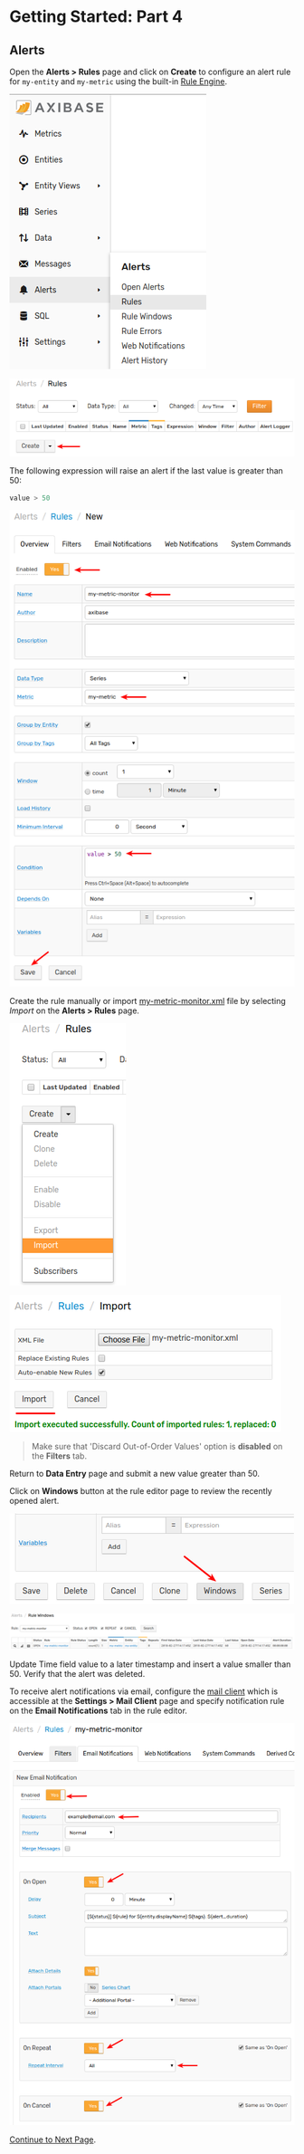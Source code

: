 # Getting Started: Part 4

## Alerts

Open the **Alerts > Rules** page and click on **Create** to configure an alert rule for `my-entity` and `my-metric` using the built-in [Rule Engine](../rule-engine).

![](./resources/getting-started-4_1.png)

![](./resources/getting-started-4_2.png)

The following expression will raise an alert if the last value is greater than 50:

```java
value > 50
```

![](./resources/getting-started-4_3.png)

Create the rule manually or import [my-metric-monitor.xml](https://github.com/axibase/atsd/blob/master/tutorials/resources/my-metric-monitor.xml) file by selecting _Import_ on the **Alerts > Rules** page.

![](./resources/getting-started-4_4.png)

![](./resources/getting-started-4_5.png)

> Make sure that 'Discard Out-of-Order Values' option is **disabled** on the **Filters** tab.

Return to **Data Entry** page and submit a new value greater than 50.

Click on **Windows** button at the rule editor page to review the recently opened alert.

![](./resources/getting-started-4_6.png)

![](./resources/getting-started-4_7.png)

Update Time field value to a later timestamp and insert a value smaller than 50. Verify that the alert was deleted.

To receive alert notifications via email, configure the [mail client](../administration/mail-client.md) which is accessible at the **Settings > Mail Client** page and specify notification rule on the **Email Notifications** tab in the rule editor.

![](./resources/getting-started-4_8.png)

[Continue to Next Page](getting-started-5.md).